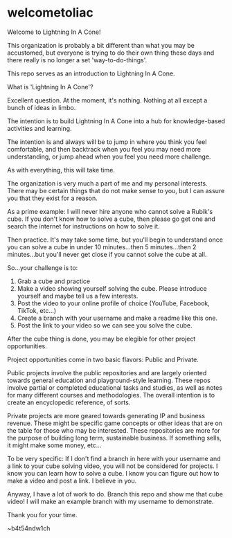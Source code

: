 # welcometoliac

Welcome to Lightning In A Cone!

This organization is probably a bit different than what you may be accustomed, 
but everyone is trying to do their own thing these days and there really is no longer
a set 'way-to-do-things'.  

This repo serves as an introduction to Lightning In A Cone.  

What is 'Lightning In A Cone'?

Excellent question.  At the moment, it's nothing.  Nothing at all except a bunch of ideas in limbo.

The intention is to build Lightning In A Cone into a hub for knowledge-based activities and learning.  

The intention is and always will be to jump in where you think you feel comfortable, and then 
backtrack when you feel you may need more understanding, or jump ahead when you feel you need more challenge.

As with everything, this will take time.

The organization is very much a part of me and my personal interests.  There may be certain things that 
do not make sense to you, but I can assure you that they exist for a reason.

As a prime example: I will never hire anyone who cannot solve a Rubik's cube.  If you don't know how 
to solve a cube, then please go get one and search the internet for instructions on how to solve it.

Then practice.  It's may take some time, but you'll begin to understand once you can solve a cube 
in under 10 minutes...then 5 minutes...then 2 minutes...but you'll never get close if you cannot solve the cube at all.

So...your challenge is to:
1. Grab a cube and practice
2. Make a video showing yourself solving the cube.  Please introduce yourself and maybe tell us a few interests.  
3. Post the video to your online profile of choice (YouTube, Facebook, TikTok, etc...)
4. Create a branch with your username and make a readme like this one.
5. Post the link to your video so we can see you solve the cube.

After the cube thing is done, you may be elegible for other project opportunities.  

Project opportunities come in two basic flavors: Public and Private.

Public projects involve the public repositories and are largely oriented towards general education 
and playground-style learning.  These repos involve partial or completed educational tasks and studies, as well as notes for 
many different courses and methodologies.  The overall intention is to create an encyclopedic reference, of sorts.

Private projects are more geared towards generating IP and business revenue.  These might be specific game concepts or other 
ideas that are on the table for those who may be interested.  These repositories are more for the purpose of building
long term, sustainable business.  If something sells, it might make some money, etc...

To be very specific: If I don't find a branch in here with your username and a link to your cube solving video, 
you will not be considered for projects.  I know you can learn how to solve a cube.  I know you can figure out 
how to make a video and post a link.  I believe in you.

Anyway, I have a lot of work to do.  Branch this repo and show me that cube video!  I will make an example branch 
with my username to demonstrate.

Thank you for your time.

~b4t54ndw1ch


